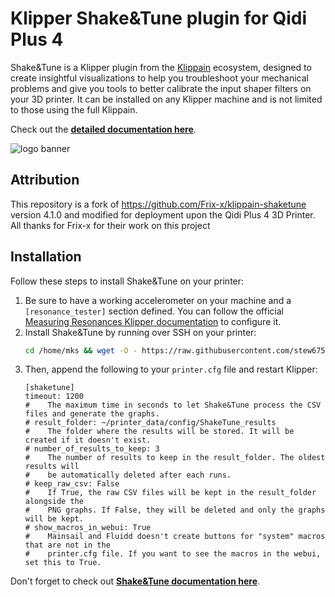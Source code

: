 # Klipper Shake&Tune plugin for Qidi Plus 4

Shake&Tune is a Klipper plugin from the [Klippain](https://github.com/Frix-x/klippain) ecosystem, designed to create insightful visualizations to help you troubleshoot your mechanical problems and give you tools to better calibrate the input shaper filters on your 3D printer. It can be installed on any Klipper machine and is not limited to those using the full Klippain.

Check out the **[detailed documentation here](./docs/README.md)**.

![logo banner](./docs/banner.png)


## Attribution

This repository is a fork of https://github.com/Frix-x/klippain-shaketune version 4.1.0 and modified for deployment upon the Qidi Plus 4 3D Printer.
All thanks for Frix-x for their work on this project

## Installation

Follow these steps to install Shake&Tune on your printer:
  1. Be sure to have a working accelerometer on your machine and a `[resonance_tester]` section defined. You can follow the official [Measuring Resonances Klipper documentation](https://www.klipper3d.org/Measuring_Resonances.html) to configure it.
  1. Install Shake&Tune by running over SSH on your printer:
     ```bash
     cd /home/mks && wget -O - https://raw.githubusercontent.com/stew675/klippain-shaketune-for-qidi-plus4/main/install.sh | bash
     ```
  1. Then, append the following to your `printer.cfg` file and restart Klipper:
     ```
     [shaketune]
     timeout: 1200
     #    The maximum time in seconds to let Shake&Tune process the CSV files and generate the graphs.
     # result_folder: ~/printer_data/config/ShakeTune_results
     #    The folder where the results will be stored. It will be created if it doesn't exist.
     # number_of_results_to_keep: 3
     #    The number of results to keep in the result_folder. The oldest results will
     #    be automatically deleted after each runs.
     # keep_raw_csv: False
     #    If True, the raw CSV files will be kept in the result_folder alongside the
     #    PNG graphs. If False, they will be deleted and only the graphs will be kept.
     # show_macros_in_webui: True
     #    Mainsail and Fluidd doesn't create buttons for "system" macros that are not in the
     #    printer.cfg file. If you want to see the macros in the webui, set this to True.
     ```

Don't forget to check out **[Shake&Tune documentation here](./docs/README.md)**.

